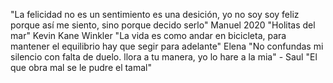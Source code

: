 "La felicidad no es un sentimiento es una desición, yo no soy soy feliz porque así me siento, sino porque decido serlo" Manuel 2020
"Holitas del mar" Kevin Kane Winkler 
"La vida es como andar en bicicleta, para mantener el equilibrio hay que segir para adelante" Elena
"No confundas mi silencio con falta de duelo. llora a tu manera, yo lo hare a la mia" - Saul
"El que obra mal se le pudre el tamal"
